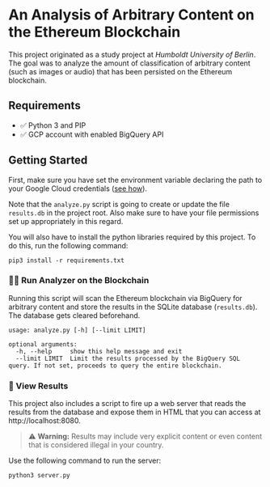 # An Analysis of Arbitrary Content on the Ethereum Blockchain

This project originated as a study project at *Humboldt University of Berlin*. The goal was to analyze the amount of classification of arbitrary content (such as images or audio) that has been persisted on the Ethereum blockchain.

## Requirements

- ✅ Python 3 and PIP
- ✅ GCP account with enabled BigQuery API

## Getting Started

First, make sure you have set the environment variable declaring the path to your Google Cloud credentials ([see how](https://cloud.google.com/docs/authentication/getting-started#setting_the_environment_variable)).

Note that the `analyze.py` script is going to create or update the file `results.db` in the project root. Also make sure to have your file permissions set up appropriately in this regard.

You will also have to install the python libraries required by this project. To do this, run the following command:

```
pip3 install -r requirements.txt
```

### 🕵️‍♂️ Run Analyzer on the Blockchain

Running this script will scan the Ethereum blockchain via BigQuery for arbitrary content and store the results in the SQLite database (`results.db`). The database gets cleared beforehand.

```
usage: analyze.py [-h] [--limit LIMIT]

optional arguments:
  -h, --help     show this help message and exit
  --limit LIMIT  Limit the results processed by the BigQuery SQL query. If not set, proceeds to query the entire blockchain.
```

### 📖 View Results

This project also includes a script to fire up a web server that reads the results from the database and expose them in HTML that you can access at http://localhost:8080.

> :warning: **Warning:** Results may include very explicit content or even content that is considered illegal in your country.

Use the following command to run the server:

```
python3 server.py
```
